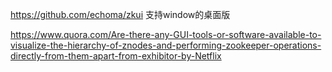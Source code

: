

https://github.com/echoma/zkui
支持window的桌面版


https://www.quora.com/Are-there-any-GUI-tools-or-software-available-to-visualize-the-hierarchy-of-znodes-and-performing-zookeeper-operations-directly-from-them-apart-from-exhibitor-by-Netflix